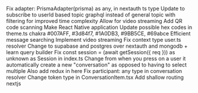 Fix adapter: PrismaAdapter(prisma) as any, in nextauth ts type
Update to subscribe to userId based topic graphql instead of general topic with filtering for improved time complexity
Allow for video streaming
Add QR code scanning
Make React Native application
Update possible hex codes in theme.ts chakra #007AFF, #3d84f7, #1A0DB3, #9BB5CE, #69abce
Efficient message searching
Implement video streaming
Fix context type user.ts resolver
Change to supabase and postgres over nextauth and mongodb + learn query builder
Fix const session = (await getSession({ req })) as unknown as Session in index.ts
Change from when you press on a user it automatically create a new "conversation" as opposed to having to select multiple
Also add redux in here
Fix participant: any type in conversation resolver
Change token type in ConversationItem.tsx
Add shallow routing nextjs
